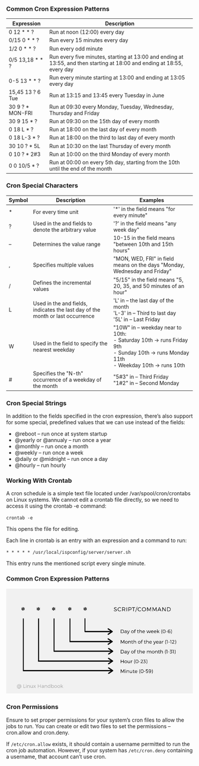 ### Common Cron Expression Patterns

| Expression | Description |
|------------|-------------|
| 0 12 * * ? | Run at noon (12:00) every day |
| 0/15 0 * * ? | Run every 15 minutes every day |
| 1/2 0 * * ? | Run every odd minute |
| 0/5 13,18 * * ? | Run every five minutes, starting at 13:00 and ending at 13:55, and then starting at 18:00 and ending at 18:55, every day |
| 0-5 13 * * ? | Run every minute starting at 13:00 and ending at 13:05 every day |
| 15,45 13 ? 6 Tue | Run at 13:15 and 13:45 every Tuesday in June |
| 30 9 ? * MON-FRI | Run at 09:30 every Monday, Tuesday, Wednesday, Thursday and Friday |
| 30 9 15 * ? | Run at 09:30 on the 15th day of every month |
| 0 18 L * ? | Run at 18:00 on the last day of every month |
| 0 18 L-3 * ? | Run at 18:00 on the third to last day of every month |
| 30 10 ? * 5L | Run at 10:30 on the last Thursday of every month |
| 0 10 ? * 2#3 | Run at 10:00 on the third Monday of every month |
| 0 0 10/5 * ? | Run at 00:00 on every 5th day, starting from the 10th until the end of the month |

### Cron Special Characters

| Symbol | Description | Examples |
|--------|-------------|----------|
| * | For every time unit | '*' in the <minute> field means "for every minute" |
| ? | Used in the <day-of-month> and <day-of-week> fields to denote the arbitrary value | '?' in the <day-of-week> field means "any week day" |
| – | Determines the value range | 10-15 in the <hour> field means "between 10th and 15th hours" |
| , | Specifies multiple values | "MON, WED, FRI" in <day-of-week> field means on the days "Monday, Wednesday and Friday" |
| / | Defines the incremental values | "5/15" in the <minute> field means "5, 20, 35, and 50 minutes of an hour" |
| L | Used in the <day-of-month> and <day-of-week> fields, indicates the last day of the month or last occurrence | 'L' in <day-of-month> – the last day of the month<br>'L-3' in <day-of-month> – Third to last day<br>'5L' in <day-of-week> – Last Friday |
| W | Used in the <day-of-month> field to specify the nearest weekday | "10W" in <day-of-month> – weekday near to 10th:<br>- Saturday 10th → runs Friday 9th<br>- Sunday 10th → runs Monday 11th<br>- Weekday 10th → runs 10th |
| # | Specifies the "N-th" occurrence of a weekday of the month | "5#3" in <day-of-week> – Third Friday<br>"1#2" in <day-of-week> – Second Monday |


### Cron Special Strings
In addition to the fields specified in the cron expression, there’s also support for some special, predefined values that we can use instead of the fields:

* @reboot – run once at system startup
* @yearly or @annualy – run once a year
* @monthly – run once a month
* @weekly – run once a week
* @daily or @midnight – run once a day
* @hourly – run hourly


### Working With Crontab
A cron schedule is a simple text file located under /var/spool/cron/crontabs on Linux systems. We cannot edit a crontab file directly, so we need to access it using the crontab -e command:

`crontab -e`

This opens the file for editing.

Each line in crontab is an entry with an expression and a command to run:

`* * * * * /usr/local/ispconfig/server/server.sh`

This entry runs the mentioned script every single minute.

### Common Cron Expression Patterns

![Cron Expression Format](./images/image.png)

### Cron Permissions
Ensure to set proper permissions for your system’s cron files to allow the jobs to run. You can create or edit two files to set the permissions – cron.allow and cron.deny.

If `/etc/cron.allow` exists, it should contain a username permitted to run the cron job automation. However, if your system has `/etc/cron.deny` containing a username, that account can’t use cron.

